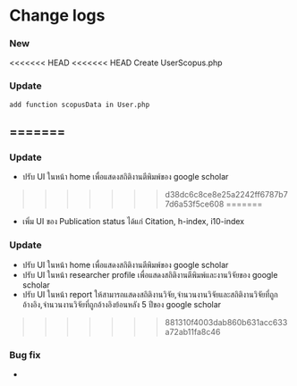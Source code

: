 # Change logs


### New
<<<<<<< HEAD
<<<<<<< HEAD
    Create UserScopus.php
### Update
    add function scopusData in User.php
=======
-
### Update
- ปรับ UI ในหน้า home เพื่อแสดงสถิติงานตีพิมพ์ของ google scholar 
>>>>>>> d38dc6c8ce8e25a2242ff6787b77d6a53f5ce608
=======
- เพิ่ม UI ของ Publication status ได้แก่ Citation, h-index, i10-index
### Update
- ปรับ UI ในหน้า home เพื่อแสดงสถิติงานตีพิมพ์ของ google scholar 
- ปรับ UI ในหน้า researcher profile เพื่อแสดงสถิติงานตีพิมพ์และงานวิจัยของ google scholar
- ปรับ UI ในหน้า report ให้สามารถแสดงสถิติงานวิจัย,จำนวนงานวิจัยและสถิติงานวิจัยที่ถูกอ้างอิง,จำนวนงานวิจัยที่ถูกอ้างอิงย้อนหลัง 5 ปีของ google scholar
>>>>>>> 881310f4003dab860b631acc633a72ab11fa8c46
### Bug fix
-